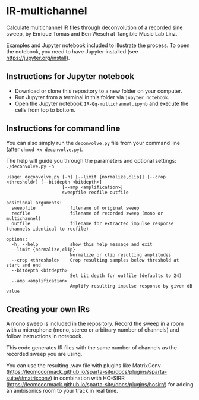 # IR-multichannel
Calculate multichannel IR files through deconvolution of a recorded sine sweep, by Enrique Tomás and Ben Wesch at Tangible Music Lab Linz. 

Examples and Jupyter notebook included to illustrate the process.
To open the notebook, you need to have Jupyter installed (see https://jupyter.org/install).

## Instructions for Jupyter notebook
* Download or clone this repository to a new folder on your computer. 
* Run Jupyter from a terminal in this folder via `jupyter notebook`.
* Open the Jupyter notebook `IR-Qq-multichannel.ipynb` and execute the cells from top to bottom. 

## Instructions for command line
You can also simply run the `deconvolve.py` file from your command line (after `chmod +x deconvolve.py`).

The help will guide you through the parameters and optional settings:
`./deconvolve.py -h`
```
usage: deconvolve.py [-h] [--limit {normalize,clip}] [--crop <threshold>] [--bitdepth <bitdepth>]
                     [--amp <amplification>]
                     sweepfile recfile outfile

positional arguments:
  sweepfile             filename of original sweep
  recfile               filename of recorded sweep (mono or multichannel)
  outfile               filename for extracted impulse response (channels identical to recfile)

options:
  -h, --help            show this help message and exit
  --limit {normalize,clip}
                        Normalize or clip resulting amplitudes
  --crop <threshold>    Crop resulting samples below threshold at start and end
  --bitdepth <bitdepth>
                        Set bit depth for outfile (defaults to 24)
  --amp <amplification>
                        Amplify resulting impulse response by given dB value
```

## Creating your own IRs
A mono sweep is included in the repository. Record the sweep in a room with a microphone (mono, stereo or arbitrary number of channels) and follow instructions in notebook.

This code generates IR files with the same number of channels as the recorded sweep you are using.

You can use the resulting .wav file with plugins like MatrixConv (https://leomccormack.github.io/sparta-site/docs/plugins/sparta-suite/#matrixconv) in combination with HO-SIRR (https://leomccormack.github.io/sparta-site/docs/plugins/hosirr/) for adding an ambisonics room to your track in real time. 
